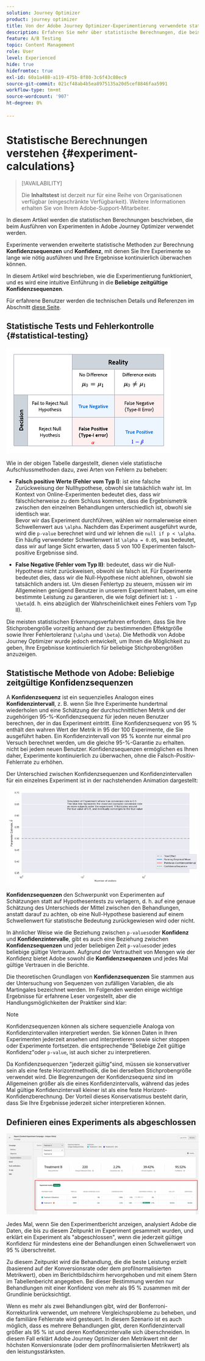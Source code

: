 ```yaml
---
solution: Journey Optimizer
product: journey optimizer
title: Von der Adobe Journey Optimizer-Experimentierung verwendete statistische Berechnungen
description: Erfahren Sie mehr über statistische Berechnungen, die beim Ausführen von Experimenten verwendet werden
feature: A/B Testing
topic: Content Management
role: User
level: Experienced
hide: true
hidefromtoc: true
exl-id: 60a1a488-a119-475b-8f80-3c6f43c80ec9
source-git-commit: 021cf48ab4b5ea8975135a20d5cef8846faa5991
workflow-type: tm+mt
source-wordcount: '907'
ht-degree: 0%

---
```


# Statistische Berechnungen verstehen {#experiment-calculations}

>[!AVAILABILITY]
>
>Die **Inhaltstest** ist derzeit nur für eine Reihe von Organisationen verfügbar (eingeschränkte Verfügbarkeit). Weitere Informationen erhalten Sie von Ihrem Adobe-Support-Mitarbeiter.

In diesem Artikel werden die statistischen Berechnungen beschrieben, die beim Ausführen von Experimenten in Adobe Journey Optimizer verwendet werden.

Experimente verwenden erweiterte statistische Methoden zur Berechnung **Konfidenzsequenzen** und **Konfidenz**, mit denen Sie Ihre Experimente so lange wie nötig ausführen und Ihre Ergebnisse kontinuierlich überwachen können.

In diesem Artikel wird beschrieben, wie die Experimentierung funktioniert, und es wird eine intuitive Einführung in die **Beliebige zeitgültige Konfidenzsequenzen**.

Für erfahrene Benutzer werden die technischen Details und Referenzen im Abschnitt [diese Seite](../campaigns/assets/confidence_sequence_technical_details.pdf).

## Statistische Tests und Fehlerkontrolle {#statistical-testing}

![](assets/technote_1.png)

Wie in der obigen Tabelle dargestellt, dienen viele statistische Aufschlussmethoden dazu, zwei Arten von Fehlern zu beheben:

* **Falsch positive Werte (Fehler vom Typ I)**: ist eine falsche Zurückweisung der Nullhypothese, obwohl sie tatsächlich wahr ist. Im Kontext von Online-Experimenten bedeutet dies, dass wir fälschlicherweise zu dem Schluss kommen, dass die Ergebnismetrik zwischen den einzelnen Behandlungen unterschiedlich ist, obwohl sie identisch war.
   </br>Bevor wir das Experiment durchführen, wählen wir normalerweise einen Schwellenwert aus `\alpha`. Nachdem das Experiment ausgeführt wurde, wird die `p-value` berechnet wird und wir lehnen die `null if p < \alpha`. Ein häufig verwendeter Schwellenwert ist `\alpha = 0.05`, was bedeutet, dass wir auf lange Sicht erwarten, dass 5 von 100 Experimenten falsch-positive Ergebnisse sind.

* **False Negative (Fehler vom Typ II)**: bedeutet, dass wir die Null-Hypothese nicht zurückweisen, obwohl sie falsch ist. Für Experimente bedeutet dies, dass wir die Null-Hypothese nicht ablehnen, obwohl sie tatsächlich anders ist. Um diesen Fehlertyp zu steuern, müssen wir im Allgemeinen genügend Benutzer in unserem Experiment haben, um eine bestimmte Leistung zu garantieren, die wie folgt definiert ist: `1 - \beta`(d. h. eins abzüglich der Wahrscheinlichkeit eines Fehlers vom Typ II).

Die meisten statistischen Erkennungsverfahren erfordern, dass Sie Ihre Stichprobengröße vorzeitig anhand der zu bestimmenden Effektgröße sowie Ihrer Fehlertoleranz (`\alpha` und `\beta`). Die Methodik von Adobe Journey Optimizer wurde jedoch entwickelt, um Ihnen die Möglichkeit zu geben, Ihre Ergebnisse kontinuierlich für beliebige Stichprobengrößen anzuzeigen.

## Statistische Methode von Adobe: Beliebige zeitgültige Konfidenzsequenzen

A **Konfidenzsequenz** ist ein sequenzielles Analogon eines **Konfidenzintervall**, z. B. wenn Sie Ihre Experimente hundertmal wiederholen und eine Schätzung der durchschnittlichen Metrik und der zugehörigen 95-%-Konfidenzsequenz für jeden neuen Benutzer berechnen, der in das Experiment eintritt. Eine Konfidenzsequenz von 95 % enthält den wahren Wert der Metrik in 95 der 100 Experimente, die Sie ausgeführt haben. Ein Konfidenzintervall von 95 % konnte nur einmal pro Versuch berechnet werden, um die gleiche 95-%-Garantie zu erhalten. nicht bei jedem neuen Benutzer. Konfidenzsequenzen ermöglichen es Ihnen daher, Experimente kontinuierlich zu überwachen, ohne die Falsch-Positiv-Fehlerrate zu erhöhen.

Der Unterschied zwischen Konfidenzsequenzen und Konfidenzintervallen für ein einzelnes Experiment ist in der nachstehenden Animation dargestellt:

![](assets/technote_2.gif)

**Konfidenzsequenzen** den Schwerpunkt von Experimenten auf Schätzungen statt auf Hypothesentests zu verlagern, d. h. auf eine genaue Schätzung des Unterschieds der Mittel zwischen den Behandlungen, anstatt darauf zu achten, ob eine Null-Hypothese basierend auf einem Schwellenwert für statistische Bedeutung zurückgewiesen wird oder nicht.

In ähnlicher Weise wie die Beziehung zwischen `p-values`oder **Konfidenz** und **Konfidenzintervalle**, gibt es auch eine Beziehung zwischen **Konfidenzsequenzen** und jeder beliebigen Zeit `p-values`oder jedes beliebige gültige Vertrauen. Aufgrund der Vertrautheit von Mengen wie der Konfidenz bietet Adobe sowohl die **Konfidenzsequenzen** und jedes Mal gültige Vertrauen in die Berichte.

Die theoretischen Grundlagen von **Konfidenzsequenzen** Sie stammen aus der Untersuchung von Sequenzen von zufälligen Variablen, die als Martingales bezeichnet werden. Im Folgenden werden einige wichtige Ergebnisse für erfahrene Leser vorgestellt, aber die Handlungsmöglichkeiten der Praktiker sind klar:

>[!NOTE]
>
>Konfidenzsequenzen können als sichere sequenzielle Analoga von Konfidenzintervallen interpretiert werden. Sie können Daten in Ihren Experimenten jederzeit ansehen und interpretieren sowie sicher stoppen oder Experimente fortsetzen. die entsprechende &quot;Beliebige Zeit gültige Konfidenz&quot;oder `p-value`, ist auch sicher zu interpretieren.

Da Konfidenzsequenzen &quot;jederzeit gültig&quot;sind, müssen sie konservativer sein als eine feste Horizontmethodik, die bei derselben Stichprobengröße verwendet wird. Die Begrenzungen der Konfidenzsequenz sind im Allgemeinen größer als die eines Konfidenzintervalls, während das jedes Mal gültige Konfidenzintervall kleiner ist als eine feste Horizont-Konfidenzberechnung. Der Vorteil dieses Konservatismus besteht darin, dass Sie Ihre Ergebnisse jederzeit sicher interpretieren können.

## Definieren eines Experiments als abgeschlossen

![](assets/experimentation_report_2.png)

Jedes Mal, wenn Sie den Experimentbericht anzeigen, analysiert Adobe die Daten, die bis zu diesem Zeitpunkt im Experiment gesammelt wurden, und erklärt ein Experiment als &quot;abgeschlossen&quot;, wenn die jederzeit gültige Konfidenz für mindestens eine der Behandlungen einen Schwellenwert von 95 % überschreitet.

Zu diesem Zeitpunkt wird die Behandlung, die die beste Leistung erzielt (basierend auf der Konversionsrate oder dem profilnormalisierten Metrikwert), oben im Berichtbildschirm hervorgehoben und mit einem Stern im Tabellenbericht angegeben. Bei dieser Bestimmung werden nur Behandlungen mit einer Konfidenz von mehr als 95 % zusammen mit der Grundlinie berücksichtigt.

Wenn es mehr als zwei Behandlungen gibt, wird der Bonferroni-Korrekturlink verwendet, um mehrere Vergleichsprobleme zu beheben, und die familiäre Fehlerrate wird gesteuert. In diesem Szenario ist es auch möglich, dass es mehrere Behandlungen gibt, deren Konfidenzintervall größer als 95 % ist und deren Konfidenzintervalle sich überschneiden. In diesem Fall erklärt Adobe Journey Optimizer den Metrikwert mit der höchsten Konversionsrate (oder dem profilnormalisierten Metrikwert) als den leistungsstärksten.
